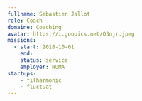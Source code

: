 ```yaml
---
fullname: Sebastien Jallot
role: Coach
domaine: Coaching
avatar: https://i.goopics.net/O3njr.jpeg
missions:
  - start: 2018-10-01
    end:
    status: service
    employer: NUMA
startups:
    - filharmonic
    - fluctuat
---
```

